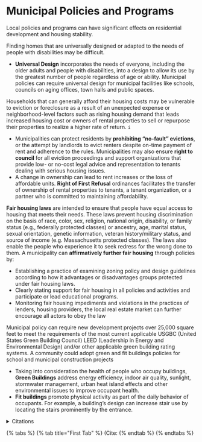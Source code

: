 # Municipal Policies and Programs

Local policies and programs can have significant effects on residential development and housing stability.&#x20;

Finding homes that are universally designed or adapted to the needs of people with disabilities may be difficult.&#x20;

* **Universal Design** incorporates the needs of everyone, including the older adults and people with disabilities, into a design to allow its use by the greatest number of people regardless of age or ability. Municipal policies can require universal design for municipal facilities like schools, councils on aging offices, town halls and public spaces.&#x20;

Households that can generally afford their housing costs may be vulnerable to eviction or foreclosure as a result of an unexpected expense or neighborhood-level factors such as rising housing demand that leads increased housing cost or owners of rental properties to sell or repurpose their properties to realize a higher rate of return. `i`

* Municipalities can protect residents by **prohibiting “no-fault” evictions**, or the attempt by landlords to evict renters despite on-time payment of rent and adherence to the rules. Municipalities may also ensure **right to council** for all eviction proceedings and support organizations that provide low- or no-cost legal advice and representation to tenants dealing with serious housing issues.&#x20;
* A change in ownership can lead to rent increases or the loss of affordable units. **Right of First Refusal** ordinances facilitates the transfer of ownership of rental properties to tenants, a tenant organization, or a partner who is committed to maintaining affordability.

**Fair housing laws** are intended to ensure that people have equal access to housing that meets their needs. These laws prevent housing discrimination on the basis of race, color, sex, religion, national origin, disability, or family status (e.g., federally protected classes) or ancestry, age, marital status, sexual orientation, genetic information, veteran history/military status, and source of income (e.g. Massachusetts protected classes). The laws also enable the people who experience it to seek redress for the wrong done to them. A municipality can **affirmatively further fair housing** through policies by:&#x20;

* Establishing a practice of examining zoning policy and design guidelines according to how it advantages or disadvantages groups protected under fair housing laws.
* Clearly stating support for fair housing in all policies and activities and participate or lead educational programs.&#x20;
* Monitoring fair housing impediments and violations in the practices of lenders, housing providers, the local real estate market can further encourage all actors to obey the law&#x20;

Municipal policy can require new development projects over 25,000 square feet to meet the requirements of the most current applicable USGBC (United States Green Building Council) LEED (Leadership in Energy and Environmental Design) and/or other applicable green building rating systems. A community could adopt green and fit buildings policies for school and municipal construction projects

* Taking into consideration the health of people who occupy buildings, **Green Buildings** address energy efficiency, indoor air quality, sunlight, stormwater management, urban heat island effects and other environmental issues to improve occupant health.
* **Fit buildings** promote physical activity as part of the daily behavior of occupants. For example, a building’s design can increase stair use by locating the stairs prominently by the entrance.&#x20;

<details>

<summary>Citations</summary>

`i` _Local Housing Solutions (2021) Increasing housing stability for renters and owners_[_https://www.localhousingsolutions.org/act/policy-objectives/act-policy-objectives-increasing-housing-stability-for-renters-and-owners/_](https://www.localhousingsolutions.org/act/policy-objectives/act-policy-objectives-increasing-housing-stability-for-renters-and-owners/)__

</details>

{% tabs %}
{% tab title="First Tab" %}
(Cite:&#x20;
{% endtab %}
{% endtabs %}

